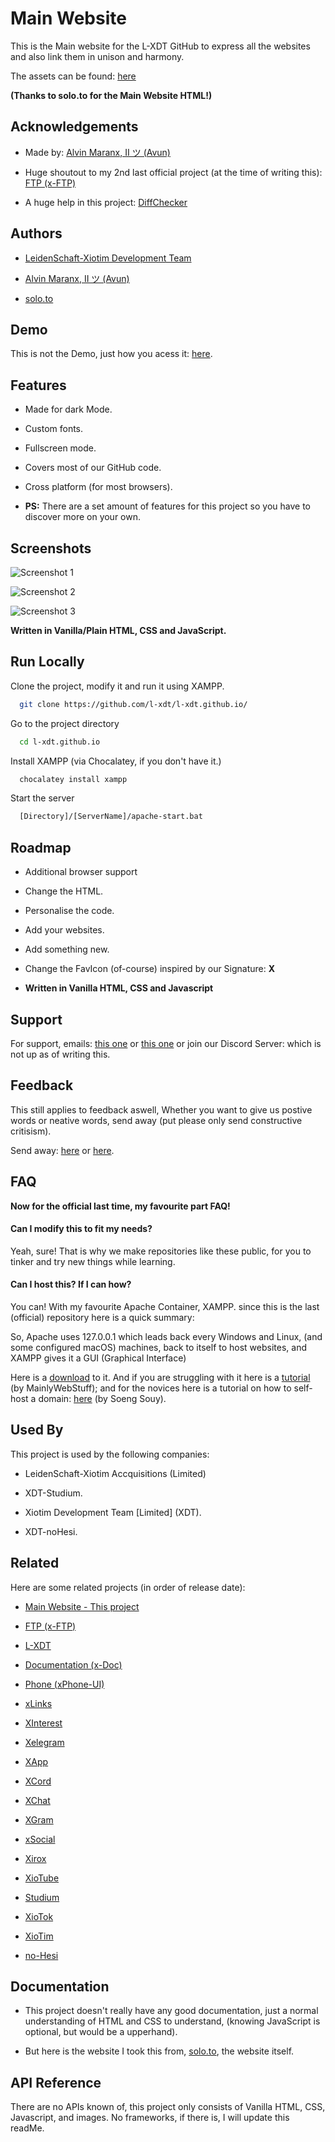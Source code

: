 
# Main Website

This is the Main website for the L-XDT GitHub to express all the websites and also link them in unison and harmony.

The assets can be found: [here](https://solo.to/)

**(Thanks to solo.to for the Main Website HTML!)**


## Acknowledgements

 - Made by: [Alvin Maranx, II ツ (Avun)](https://github.com/avunii/)
 
 - Huge shoutout to my 2nd last official project (at the time of writing this): [FTP (x-FTP)](https://github.com/l-xdt/ftp/)

 - A huge help in this project: [DiffChecker](https://www.diffchecker.com/)


## Authors

- [LeidenSchaft-Xiotim Development Team](https://www.github.com/l-xdt)

- [Alvin Maranx, II ツ (Avun)](https://www.github.com/avunii)

- [solo.to](https://solo.to)


## Demo

This is not the Demo, just how you acess it: [here](https://l-xdt.github.io).


## Features

- Made for dark Mode.

- Custom fonts.

- Fullscreen mode.

- Covers most of our GitHub code.

- Cross platform (for most browsers).

- **PS:** There are a set amount of features for this project so you have to discover more on your own.


## Screenshots

![Screenshot 1](Screenshots/Screenshot_1.jpg)

![Screenshot 2](Screenshots/Screenshot_2.jpg)

![Screenshot 3](Screenshots/Screenshot_3.jpg)

**Written in Vanilla/Plain HTML, CSS and JavaScript.**


## Run Locally

Clone the project, modify it and run it using XAMPP.

```bash
  git clone https://github.com/l-xdt/l-xdt.github.io/
```

Go to the project directory

```bash
  cd l-xdt.github.io
```

Install XAMPP (via Chocalatey, if you don't have it.)

```bash
  chocalatey install xampp
```

Start the server

```bash
  [Directory]/[ServerName]/apache-start.bat
```


## Roadmap

- Additional browser support

- Change the HTML.

- Personalise the code.

- Add your websites.

- Add something new.

- Change the FavIcon (of-course) inspired by our Signature: **X**

- **Written in Vanilla HTML, CSS and Javascript**




## Support

For support, emails: [this one](mailto:trowesigames@gmail.com) or [this one](mailto:leidenschaft.tech@hotmail.com) or join our Discord Server: which is not up as of writing this.


## Feedback

This still applies to feedback aswell, Whether you want to give us postive words or neative words, send away (put please only send constructive critisism).

Send away: [here](mailto:trowesigames@gmail.com) or [here](mailto:leidenschaft.tech@hotmail.com).


## FAQ

**Now for the official last time, my favourite part FAQ!**

#### Can I modify this to fit my needs?

Yeah, sure! That is why we make repositories like these public, for you to tinker and try new things while learning.

#### Can I host this? If I can how?

You can! With my favourite Apache Container, XAMPP. since this is the last (official) repository here is a quick summary:

So, Apache uses 127.0.0.1 which leads back every Windows and Linux, (and some configured macOS) machines, back to itself to host websites, and XAMPP gives it a GUI (Graphical Interface)

Here is a [download](https://www.apachefriends.org/download.html) to it. And if you are struggling with it here is a [tutorial](https://www.youtube.com/watch?v=LzucEZh4_no) (by MainlyWebStuff); and for the novices here is a tutorial on how to self-host a domain: [here](https://www.youtube.com/watch?v=_eQGAJVtRCs) (by Soeng Souy).


## Used By

This project is used by the following companies:

- LeidenSchaft-Xiotim Accquisitions (Limited)

- XDT-Studium.

- Xiotim Development Team [Limited] (XDT).

- XDT-noHesi.


## Related

Here are some related projects (in order of release date):

- [Main Website - This project](https://github.com/l-xdt/l-xdt.github.io/)

- [FTP (x-FTP)](https://github.com/l-xdt/ftp/)

- [L-XDT](https://github.com/l-xdt/l-xdt/)

- [Documentation (x-Doc)](https://github.com/l-xdt/documentation/)

- [Phone (xPhone-UI)](https://github.com/l-xdt/phone/)

- [xLinks](https://github.com/l-xdt/xlinks/)

- [XInterest](https://github.com/l-xdt/xinterest/)

- [Xelegram](https://github.com/l-xdt/xelegram/)

- [XApp](https://github.com/l-xdt/xapp/)

- [XCord](https://github.com/l-xdt/xcord/)

- [XChat](https://github.com/l-xdt/xchat/)

- [XGram](https://github.com/l-xdt/xgram/)

- [xSocial](https://github.com/l-xdt/xSocial/)

- [Xirox](https://github.com/l-xdt/xirox/)

- [XioTube](https://github.com/l-xdt/xiotube/)

- [Studium](https://github.com/l-xdt/studium/)

- [XioTok](https://github.com/l-xdt/xiotok/)

- [XioTim](https://github.com/l-xdt/xiotim/)

- [no-Hesi](https://github.com/l-xdt/no-hesi/)


## Documentation

- This project doesn't really have any good documentation, just a normal understanding of HTML and CSS to understand, (knowing JavaScript is optional, but would be a upperhand).

- But here is the website I took this from, [solo.to](https://solo.to), the website itself.


## API Reference

There are no APIs known of, this project only consists of Vanilla HTML, CSS, Javascript, and images. No frameworks, if there is, I will update this readMe.

